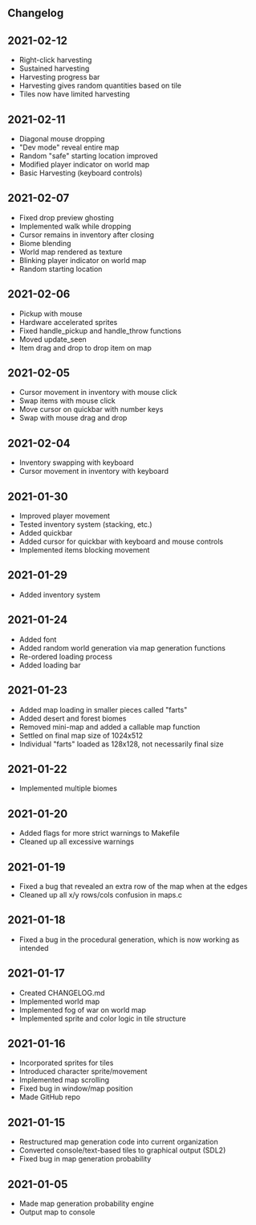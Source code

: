 Changelog
-

2021-02-12
-

- Right-click harvesting
- Sustained harvesting
- Harvesting progress bar
- Harvesting gives random quantities based on tile
- Tiles now have limited harvesting

2021-02-11
-

- Diagonal mouse dropping
- "Dev mode" reveal entire map
- Random "safe" starting location improved
- Modified player indicator on world map
- Basic Harvesting (keyboard controls)

2021-02-07
-

- Fixed drop preview ghosting
- Implemented walk while dropping
- Cursor remains in inventory after closing
- Biome blending
- World map rendered as texture
- Blinking player indicator on world map
- Random starting location

2021-02-06
-

- Pickup with mouse
- Hardware accelerated sprites
- Fixed handle\_pickup and handle\_throw functions
- Moved update\_seen
- Item drag and drop to drop item on map

2021-02-05
-

- Cursor movement in inventory with mouse click
- Swap items with mouse click
- Move cursor on quickbar with number keys
- Swap with mouse drag and drop

2021-02-04
-

- Inventory swapping with keyboard
- Cursor movement in inventory with keyboard

2021-01-30
-

- Improved player movement
- Tested inventory system (stacking, etc.)
- Added quickbar
- Added cursor for quickbar with keyboard and mouse controls
- Implemented items blocking movement

2021-01-29
-

- Added inventory system

2021-01-24
-

- Added font
- Added random world generation via map generation functions
- Re-ordered loading process
- Added loading bar

2021-01-23
-

- Added map loading in smaller pieces called "farts"
- Added desert and forest biomes
- Removed mini-map and added a callable map function
- Settled on final map size of 1024x512
- Individual "farts" loaded as 128x128, not necessarily final size

2021-01-22
-

- Implemented multiple biomes

2021-01-20
-

- Added flags for more strict warnings to Makefile
- Cleaned up all excessive warnings

2021-01-19
-

- Fixed a bug that revealed an extra row of the map when at the edges
- Cleaned up all x/y rows/cols confusion in maps.c

2021-01-18
-

- Fixed a bug in the procedural generation, which is now working as intended

2021-01-17
-

- Created CHANGELOG.md
- Implemented world map
- Implemented fog of war on world map
- Implemented sprite and color logic in tile structure

2021-01-16
-

- Incorporated sprites for tiles
- Introduced character sprite/movement
- Implemented map scrolling
- Fixed bug in window/map position
- Made GitHub repo

2021-01-15
-

- Restructured map generation code into current organization
- Converted console/text-based tiles to graphical output (SDL2)
- Fixed bug in map generation probability

2021-01-05
-

- Made map generation probability engine
- Output map to console

